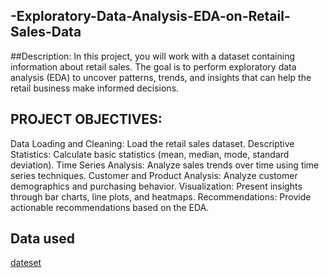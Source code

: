 ## -Exploratory-Data-Analysis-EDA-on-Retail-Sales-Data
##Description: 
In this project, you will work with a dataset containing information about retail sales. The goal is to perform exploratory data analysis (EDA) to uncover patterns, trends, and insights that can help the retail business make informed decisions.


## PROJECT OBJECTIVES:
Data Loading and Cleaning: Load the retail sales dataset.
Descriptive Statistics: Calculate basic statistics (mean, median, mode, standard deviation).
Time Series Analysis: Analyze sales trends over time using time series techniques.
Customer and Product Analysis: Analyze customer demographics and purchasing behavior.
Visualization: Present insights through bar charts, line plots, and heatmaps.
Recommendations: Provide actionable recommendations based on the EDA.

## Data used
<a href="https://github.com/SayidTofa/-Exploratory-Data-Analysis-EDA-on-Retail-Sales-Data/blob/main/README.md">dateset</a>





